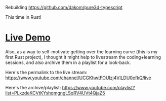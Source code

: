 Rebuilding https://github.com/dakom/pure3d-typescript

This time in Rust!

# [Live Demo](https://pure3d.netlify.com)

Also, as a way to self-motivate getting over the learning curve (this is my first Rust project), I thought it might help to livestream the coding+learning sessions, and also archive them in a playlist for a look-back.

Here's the permalink to the live stream: https://www.youtube.com/channel/UCGKhwtFOUlzj4VILDU0efkQ/live

Here's the archive/playlist: https://www.youtube.com/playlist?list=PLkzdeKCVtKYshqmgngLSqRV4UVt4QjaZ5
